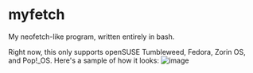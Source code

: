 # myfetch
My neofetch-like program, written entirely in bash.

Right now, this only supports openSUSE Tumbleweed, Fedora, Zorin OS, and Pop!\_OS.
Here's a sample of how it looks:
![image](https://user-images.githubusercontent.com/53997322/113416243-821ea000-93de-11eb-9d2d-c242b75cbea5.png)

